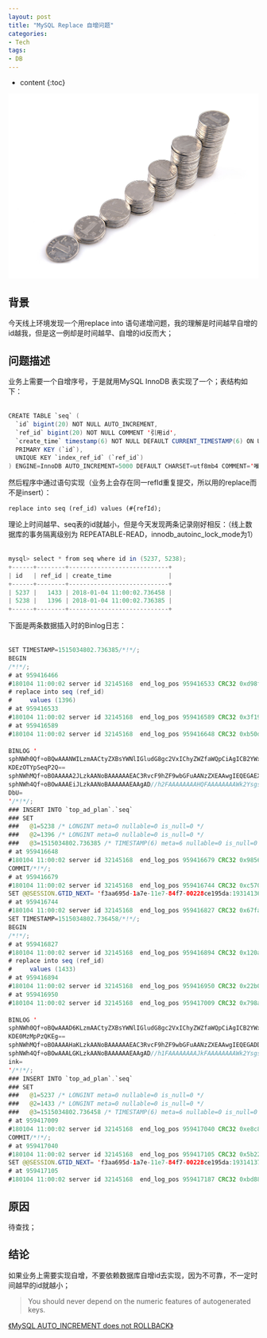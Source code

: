 ```yaml
---
layout: post
title: "MySQL Replace 自增问题"
categories: 
- Tech
tags:
- DB
---
```


* content
{:toc}

![递增](/css/pics/2018-02-01-mysql-replace-increament.jpg)

## 背景
今天线上环境发现一个用replace into 语句递增问题，我的理解是时间越早自增的id越我，但是这一例却是时间越早、自增的id反而大；

## 问题描述

业务上需要一个自增序号，于是就用MySQL InnoDB 表实现了一个；表结构如下：

```java

CREATE TABLE `seq` (
  `id` bigint(20) NOT NULL AUTO_INCREMENT,
  `ref_id` bigint(20) NOT NULL COMMENT '引用id',
  `create_time` timestamp(6) NOT NULL DEFAULT CURRENT_TIMESTAMP(6) ON UPDATE CURRENT_TIMESTAMP(6),
  PRIMARY KEY (`id`),
  UNIQUE KEY `index_ref_id` (`ref_id`)
) ENGINE=InnoDB AUTO_INCREMENT=5000 DEFAULT CHARSET=utf8mb4 COMMENT='唯一序号表';

```

然后程序中通过语句实现（业务上会存在同一refId重复提交，所以用的replace而不是insert）：

    replace into seq (ref_id) values (#{refId);

理论上时间越早、seq表的id就越小，但是今天发现两条记录刚好相反：（线上数据库的事务隔离级别为 REPEATABLE-READ，innodb_autoinc_lock_mode为1）

```java

mysql> select * from seq where id in (5237, 5238);
+------+--------+----------------------------+
| id   | ref_id | create_time                |
+------+--------+----------------------------+
| 5237 |   1433 | 2018-01-04 11:00:02.736458 |
| 5238 |   1396 | 2018-01-04 11:00:02.736385 |
+------+--------+----------------------------+

```

下面是两条数据插入时的Binlog日志：

```java

SET TIMESTAMP=1515034802.736385/*!*/;
BEGIN
/*!*/;
# at 959416466
#180104 11:00:02 server id 32145168  end_log_pos 959416533 CRC32 0xd98fea49     Rows_query
# replace into seq (ref_id)
#     values (1396)
# at 959416533
#180104 11:00:02 server id 32145168  end_log_pos 959416589 CRC32 0x3f19e645     Table_map: `top_ad_plan`.`seq` mapped to number 474
# at 959416589
#180104 11:00:02 server id 32145168  end_log_pos 959416648 CRC32 0xb50d056a     Write_rows: table id 474 flags: STMT_END_F
 
BINLOG '
sphNWh0Qf+oBQwAAANWILzmAACtyZXBsYWNlIGludG8gc2VxIChyZWZfaWQpCiAgICB2YWx1ZXMg
KDEzOTYpSeqP2Q==
sphNWhMQf+oBOAAAAA2JLzkAANoBAAAAAAEAC3RvcF9hZF9wbGFuAANzZXEAAwgIEQEGAEXmGT8=
sphNWh4Qf+oBOwAAAEiJLzkAANoBAAAAAAEAAgAD//h2FAAAAAAAAHQFAAAAAAAAWk2Ysgs8gWoF
DbU=
'/*!*/;
### INSERT INTO `top_ad_plan`.`seq`
### SET
###   @1=5238 /* LONGINT meta=0 nullable=0 is_null=0 */
###   @2=1396 /* LONGINT meta=0 nullable=0 is_null=0 */
###   @3=1515034802.736385 /* TIMESTAMP(6) meta=6 nullable=0 is_null=0 */
# at 959416648
#180104 11:00:02 server id 32145168  end_log_pos 959416679 CRC32 0x98567a1c     Xid = 414613759
COMMIT/*!*/;
# at 959416679
#180104 11:00:02 server id 32145168  end_log_pos 959416744 CRC32 0xc57084a5     GTID [commit=no]
SET @@SESSION.GTID_NEXT= 'f3aa695d-1a7e-11e7-84f7-00228ce195da:19314136'/*!*/;
# at 959416744
#180104 11:00:02 server id 32145168  end_log_pos 959416827 CRC32 0x67fab679     Query   thread_id=3064136       exec_time=0     error_code=0
SET TIMESTAMP=1515034802.736458/*!*/;
BEGIN
/*!*/;
# at 959416827
#180104 11:00:02 server id 32145168  end_log_pos 959416894 CRC32 0x120a343f     Rows_query
# replace into seq (ref_id)
#     values (1433)
# at 959416894
#180104 11:00:02 server id 32145168  end_log_pos 959416950 CRC32 0x22b0e030     Table_map: `top_ad_plan`.`seq` mapped to number 474
# at 959416950
#180104 11:00:02 server id 32145168  end_log_pos 959417009 CRC32 0x798a319a     Write_rows: table id 474 flags: STMT_END_F
  
BINLOG '
sphNWh0Qf+oBQwAAAD6KLzmAACtyZXBsYWNlIGludG8gc2VxIChyZWZfaWQpCiAgICB2YWx1ZXMg
KDE0MzMpPzQKEg==
sphNWhMQf+oBOAAAAHaKLzkAANoBAAAAAAEAC3RvcF9hZF9wbGFuAANzZXEAAwgIEQEGADDgsCI=
sphNWh4Qf+oBOwAAALGKLzkAANoBAAAAAAEAAgAD//h1FAAAAAAAAJkFAAAAAAAAWk2Ysgs8ypox
ink=
'/*!*/;
### INSERT INTO `top_ad_plan`.`seq`
### SET
###   @1=5237 /* LONGINT meta=0 nullable=0 is_null=0 */
###   @2=1433 /* LONGINT meta=0 nullable=0 is_null=0 */
###   @3=1515034802.736458 /* TIMESTAMP(6) meta=6 nullable=0 is_null=0 */
# at 959417009
#180104 11:00:02 server id 32145168  end_log_pos 959417040 CRC32 0xe8c81a16     Xid = 414613760
COMMIT/*!*/;
# at 959417040
#180104 11:00:02 server id 32145168  end_log_pos 959417105 CRC32 0x5b22e732     GTID [commit=no]
SET @@SESSION.GTID_NEXT= 'f3aa695d-1a7e-11e7-84f7-00228ce195da:19314137'/*!*/;
# at 959417105
#180104 11:00:02 server id 32145168  end_log_pos 959417187 CRC32 0xbd88c985     Query   thread_id=2955584       exec_time=0     error_code=0

```

## 原因

待查找；

## 结论
如果业务上需要实现自增，不要依赖数据库自增id去实现，因为不可靠，不一定时间越早的id就越小；

> You should never depend on the numeric features of autogenerated keys.

[《MySQL AUTO_INCREMENT does not ROLLBACK》](https://stackoverflow.com/questions/449346/mysql-auto-increment-does-not-rollback)
